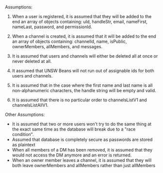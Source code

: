 Assumptions:

1. When a user is registered, it is assumed that they will be added to the end an array of objects containing: uId, handleStr, email, nameFirst, nameLast, password, and permissionId.

2. When a channel is created, it is assumed that it will be added to the end an array of objects containing: channelId, name, isPublic, ownerMembers, allMembers, and messages.

3. It is assumed that users and channels will either be deleted all at once or never deleted at all.

4. It assumed that UNSW Beans will not run out of assignable ids for both users and channels.

5. It is assumed that in the case where the first name and last name is all non-alphanumeric characters, the handle string will be empty and valid.

6. It is assumed that there is no particular order to channelsListV1 and channelsListAllV1.

Other Assumptions:
- It is assumed that two or more users won't try to do the same thing at the exact same time as the database will break due to a "race condition".
- Assumed that database is completely secure as passwords are stored as plaintext
- When all members of a DM has been removed, it is assumed that they would not access the DM anymore and an error is returned. 
- When an owner member leaves a channel, it is assumed that they will both leave ownerMembers and allMembers rather than just allMembers
